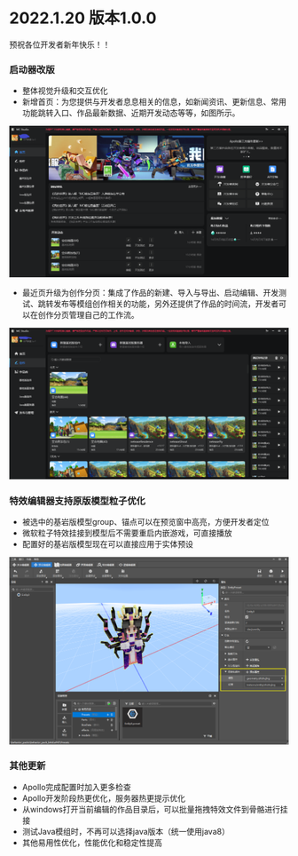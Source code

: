 # 2022.1.20 版本1.0.0

预祝各位开发者新年快乐！！

### 启动器改版

- 整体视觉升级和交互优化
- 新增首页：为您提供与开发者息息相关的信息，如新闻资讯、更新信息、常用功能跳转入口、作品最新数据、近期开发动态等等，如图所示。

![image-20220119142924345](./images/image-20220119142924345.png)

- 最近页升级为创作分页：集成了作品的新建、导入与导出、启动编辑、开发测试、跳转发布等模组创作相关的功能，另外还提供了作品的时间流，开发者可以在创作分页管理自己的工作流。

![image-20220119143028238](./images/image-20220119143028238.png)


### 特效编辑器支持原版模型粒子优化

- 被选中的基岩版模型group、锚点可以在预览窗中高亮，方便开发者定位
- 微软粒子特效挂接到模型后不需要重启内嵌游戏，可直接播放
- 配置好的基岩版模型现在可以直接应用于实体预设

![image-20220119201440850](./images/image-20220119201440850.png)

### 其他更新

- Apollo完成配置时加入更多检查
- Apollo开发阶段热更优化，服务器热更提示优化
- 从windows打开当前编辑的作品目录后，可以批量拖拽特效文件到骨骼进行挂接
- 测试Java模组时，不再可以选择java版本（统一使用java8）
- 其他易用性优化，性能优化和稳定性提高
